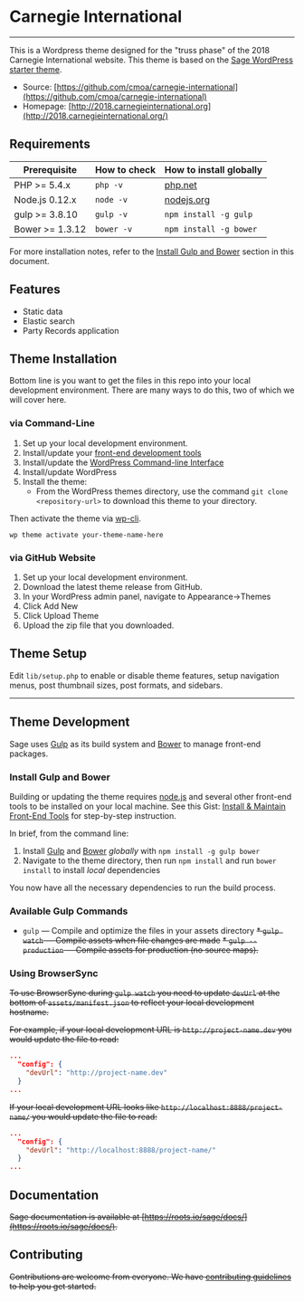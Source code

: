 # Carnegie International

---
This is a Wordpress theme designed for the "truss phase" of the 2018 Carnegie International website.
This theme is based on the [Sage WordPress starter theme](http://roots.io/sage).

* Source: [https://github.com/cmoa/carnegie-international](https://github.com/cmoa/carnegie-international)
* Homepage: [http://2018.carnegieinternational.org](http://2018.carnegieinternational.org/)


## Requirements

| Prerequisite    | How to check | How to install globally
| --------------- | ------------ | ----------------------- |
| PHP >= 5.4.x    | `php -v`     | [php.net](http://php.net/manual/en/install.php) |
| Node.js 0.12.x  | `node -v`    | [nodejs.org](http://nodejs.org/) |
| gulp >= 3.8.10  | `gulp -v`    | `npm install -g gulp` |
| Bower >= 1.3.12 | `bower -v`   | `npm install -g bower` |

For more installation notes, refer to the [Install  Gulp and Bower](#install-gulp-and-bower) section in this document.

## Features

* Static data
* Elastic search
* Party Records application


## Theme Installation

Bottom line is you want to get the files in this repo into your local development environment. There are many ways to do this, two of which we will cover here.

### via Command-Line

1. Set up your local development environment.
2. Install/update your [front-end development tools](https://gist.github.com/kulas/ac630cae98000c33ca35d77ba7a78223)
3. Install/update the [WordPress Command-line Interface](http://wp-cli.org)
4. Install/update WordPress
5. Install the theme:
    * From the WordPress themes directory, use the command `git clone <repository-url>` to download this theme to your directory.


Then activate the theme via [wp-cli](http://wp-cli.org/commands/theme/activate/).

```
wp theme activate your-theme-name-here

```

### via GitHub Website

1. Set up your local development environment.
2. Download the latest theme release from GitHub.
3. In your WordPress admin panel, navigate to Appearance->Themes
4. Click Add New
5. Click Upload Theme
6. Upload the zip file that you downloaded.



## Theme Setup

Edit `lib/setup.php` to enable or disable theme features, setup navigation menus, post thumbnail sizes, post formats, and sidebars.

---

## Theme Development

Sage uses [Gulp](http://gulpjs.com/) as its build system and [Bower](http://bower.io/) to manage front-end packages.

### Install Gulp and Bower

Building or updating the theme requires [node.js](http://nodejs.org/download/) and several other front-end tools to be installed on your local machine. See this Gist: [Install & Maintain Front-End Tools](https://gist.github.com/kulas/ac630cae98000c33ca35d77ba7a78223) for  step-by-step instruction.

In brief, from the command line:

1. Install [Gulp](http://gulpjs.com) and [Bower](http://bower.io/) _globally_ with `npm install -g gulp bower`
2. Navigate to the theme directory, then run `npm install` and run `bower install` to install _local_ dependencies



You now have all the necessary dependencies to run the build process.

### Available Gulp Commands

* `gulp` — Compile and optimize the files in your assets directory
~~* `gulp watch` — Compile assets when file changes are made~~
~~* `gulp --production` — Compile assets for production (no source maps).~~

### Using BrowserSync

~~To use BrowserSync during `gulp watch` you need to update `devUrl` at the bottom of `assets/manifest.json` to reflect your local development hostname.~~

~~For example, if your local development URL is `http://project-name.dev` you would update the file to read:~~

```json
...
  "config": {
    "devUrl": "http://project-name.dev"
  }
...
```
~~If your local development URL looks like `http://localhost:8888/project-name/` you would update the file to read:~~

```json
...
  "config": {
    "devUrl": "http://localhost:8888/project-name/"
  }
...
```

## Documentation

~~Sage documentation is available at [https://roots.io/sage/docs/](https://roots.io/sage/docs/).~~

## Contributing

~~Contributions are welcome from everyone. We have [contributing guidelines](https://github.com/roots/guidelines/blob/master/CONTRIBUTING.md) to help you get started.~~

